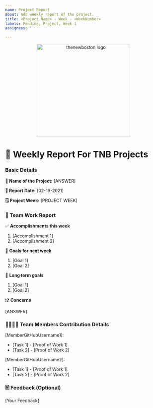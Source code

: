 ```yaml
---
name: Project Report
about: Add weekly report of the project.
title: <Project Name> - Week - <WeekNumber>
labels: Pending, Project, Week 1
assignees: ''

---
```

<p align="center">
  <img alt="thenewboston logo" src="https://raw.githubusercontent.com/thenewboston-developers/Activity-Reports/master/images/thenewboston-primary.svg" width="300">
</p>

# 📝 Weekly Report For TNB Projects


### Basic Details

**🧪 Name of the Project:** [ANSWER]
 
**📅 Report Date:** [02-19-2021]

**🗓️ Project Week:** [PROJECT WEEK]

 
### 📜 Team Work Report
✅ **Accomplishments this week** 
 
 1. [Accomplishment 1]
 2. [Accomplishment 2]
 <!-- Add Extra Information if Required -->
 
🚩 **Goals for next week**
 
 1. [Goal 1]
 2. [Goal 2]
 
🔭 **Long term goals** 
  
 1. [Goal 1]
 2. [Goal 2]
 
❗❓ **Concerns** 
  
[ANSWER]


### 👨‍💻👩‍💻 Team Members Contribution Details 
[MemberGitHubUsername1]:
* [Task 1] - [Proof of Work 1]
* [Task 2] - [Proof of Work 2]

[MemberGitHubUsername2]:
* [Task 1] - [Proof of Work 1]
* [Task 2] - [Proof of Work 2]

### 🖹 Feedback (Optional)

[Your Feedback]
